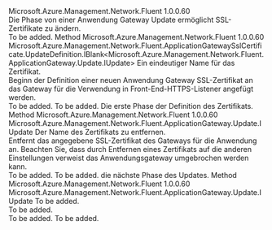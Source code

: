 <Type Name="IWithSslCert" FullName="Microsoft.Azure.Management.Network.Fluent.ApplicationGateway.Update.IWithSslCert">
  <TypeSignature Language="C#" Value="public interface IWithSslCert" />
  <TypeSignature Language="ILAsm" Value=".class public interface auto ansi abstract IWithSslCert" />
  <TypeSignature Language="DocId" Value="T:Microsoft.Azure.Management.Network.Fluent.ApplicationGateway.Update.IWithSslCert" />
  <TypeSignature Language="VB.NET" Value="Public Interface IWithSslCert" />
  <TypeSignature Language="F#" Value="type IWithSslCert = interface" />
  <AssemblyInfo>
    <AssemblyName>Microsoft.Azure.Management.Network.Fluent</AssemblyName>
    <AssemblyVersion>1.0.0.60</AssemblyVersion>
  </AssemblyInfo>
  <Interfaces />
  <Docs>
    <summary>
            Die Phase von einer Anwendung Gateway Update ermöglicht SSL-Zertifikate zu ändern.
            </summary>
    <remarks>To be added.</remarks>
  </Docs>
  <Members>
    <Member MemberName="DefineSslCertificate">
      <MemberSignature Language="C#" Value="public Microsoft.Azure.Management.Network.Fluent.ApplicationGatewaySslCertificate.UpdateDefinition.IBlank&lt;Microsoft.Azure.Management.Network.Fluent.ApplicationGateway.Update.IUpdate&gt; DefineSslCertificate (string name);" />
      <MemberSignature Language="ILAsm" Value=".method public hidebysig newslot virtual instance class Microsoft.Azure.Management.Network.Fluent.ApplicationGatewaySslCertificate.UpdateDefinition.IBlank`1&lt;class Microsoft.Azure.Management.Network.Fluent.ApplicationGateway.Update.IUpdate&gt; DefineSslCertificate(string name) cil managed" />
      <MemberSignature Language="DocId" Value="M:Microsoft.Azure.Management.Network.Fluent.ApplicationGateway.Update.IWithSslCert.DefineSslCertificate(System.String)" />
      <MemberSignature Language="VB.NET" Value="Public Function DefineSslCertificate (name As String) As IBlank(Of IUpdate)" />
      <MemberSignature Language="F#" Value="abstract member DefineSslCertificate : string -&gt; Microsoft.Azure.Management.Network.Fluent.ApplicationGatewaySslCertificate.UpdateDefinition.IBlank&lt;Microsoft.Azure.Management.Network.Fluent.ApplicationGateway.Update.IUpdate&gt;" Usage="iWithSslCert.DefineSslCertificate name" />
      <MemberType>Method</MemberType>
      <AssemblyInfo>
        <AssemblyName>Microsoft.Azure.Management.Network.Fluent</AssemblyName>
        <AssemblyVersion>1.0.0.60</AssemblyVersion>
      </AssemblyInfo>
      <ReturnValue>
        <ReturnType>Microsoft.Azure.Management.Network.Fluent.ApplicationGatewaySslCertificate.UpdateDefinition.IBlank&lt;Microsoft.Azure.Management.Network.Fluent.ApplicationGateway.Update.IUpdate&gt;</ReturnType>
      </ReturnValue>
      <Parameters>
        <Parameter Name="name" Type="System.String" />
      </Parameters>
      <Docs>
        <param name="name">Ein eindeutiger Name für das Zertifikat.</param>
        <summary>
            Beginn der Definition einer neuen Anwendung Gateway SSL-Zertifikat an das Gateway für die Verwendung in Front-End-HTTPS-Listener angefügt werden.
            </summary>
        <returns>To be added.</returns>
        <remarks>To be added.</remarks>
        <return>Die erste Phase der Definition des Zertifikats.</return>
      </Docs>
    </Member>
    <Member MemberName="WithoutCertificate">
      <MemberSignature Language="C#" Value="public Microsoft.Azure.Management.Network.Fluent.ApplicationGateway.Update.IUpdate WithoutCertificate (string name);" />
      <MemberSignature Language="ILAsm" Value=".method public hidebysig newslot virtual instance class Microsoft.Azure.Management.Network.Fluent.ApplicationGateway.Update.IUpdate WithoutCertificate(string name) cil managed" />
      <MemberSignature Language="DocId" Value="M:Microsoft.Azure.Management.Network.Fluent.ApplicationGateway.Update.IWithSslCert.WithoutCertificate(System.String)" />
      <MemberSignature Language="VB.NET" Value="Public Function WithoutCertificate (name As String) As IUpdate" />
      <MemberSignature Language="F#" Value="abstract member WithoutCertificate : string -&gt; Microsoft.Azure.Management.Network.Fluent.ApplicationGateway.Update.IUpdate" Usage="iWithSslCert.WithoutCertificate name" />
      <MemberType>Method</MemberType>
      <AssemblyInfo>
        <AssemblyName>Microsoft.Azure.Management.Network.Fluent</AssemblyName>
        <AssemblyVersion>1.0.0.60</AssemblyVersion>
      </AssemblyInfo>
      <ReturnValue>
        <ReturnType>Microsoft.Azure.Management.Network.Fluent.ApplicationGateway.Update.IUpdate</ReturnType>
      </ReturnValue>
      <Parameters>
        <Parameter Name="name" Type="System.String" />
      </Parameters>
      <Docs>
        <param name="name">Der Name des Zertifikats zu entfernen.</param>
        <summary>
            Entfernt das angegebene SSL-Zertifikat des Gateways für die Anwendung an.
            Beachten Sie, dass durch Entfernen eines Zertifikats auf die anderen Einstellungen verweist das Anwendungsgateway umgebrochen werden kann.
            </summary>
        <returns>To be added.</returns>
        <remarks>To be added.</remarks>
        <return>die nächste Phase des Updates.</return>
      </Docs>
    </Member>
    <Member MemberName="WithoutSslCertificate">
      <MemberSignature Language="C#" Value="public Microsoft.Azure.Management.Network.Fluent.ApplicationGateway.Update.IUpdate WithoutSslCertificate (string name);" />
      <MemberSignature Language="ILAsm" Value=".method public hidebysig newslot virtual instance class Microsoft.Azure.Management.Network.Fluent.ApplicationGateway.Update.IUpdate WithoutSslCertificate(string name) cil managed" />
      <MemberSignature Language="DocId" Value="M:Microsoft.Azure.Management.Network.Fluent.ApplicationGateway.Update.IWithSslCert.WithoutSslCertificate(System.String)" />
      <MemberSignature Language="VB.NET" Value="Public Function WithoutSslCertificate (name As String) As IUpdate" />
      <MemberSignature Language="F#" Value="abstract member WithoutSslCertificate : string -&gt; Microsoft.Azure.Management.Network.Fluent.ApplicationGateway.Update.IUpdate" Usage="iWithSslCert.WithoutSslCertificate name" />
      <MemberType>Method</MemberType>
      <AssemblyInfo>
        <AssemblyName>Microsoft.Azure.Management.Network.Fluent</AssemblyName>
        <AssemblyVersion>1.0.0.60</AssemblyVersion>
      </AssemblyInfo>
      <ReturnValue>
        <ReturnType>Microsoft.Azure.Management.Network.Fluent.ApplicationGateway.Update.IUpdate</ReturnType>
      </ReturnValue>
      <Parameters>
        <Parameter Name="name" Type="System.String" />
      </Parameters>
      <Docs>
        <param name="name">To be added.</param>
        <summary>To be added.</summary>
        <returns>To be added.</returns>
        <remarks>To be added.</remarks>
      </Docs>
    </Member>
  </Members>
</Type>